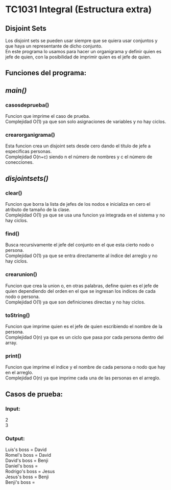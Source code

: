 # TC1031 Integral (Estructura extra)
## Disjoint Sets
Los disjoint sets se pueden usar siempre que se quiera usar conjuntos y que haya un representante de dicho conjunto.\
En este programa lo usamos para hacer un organigrama y definir quien es jefe de quien, con la posibilidad de imprimir
quien es el jefe de quien.

## Funciones del programa:
## _main()_
### casosdeprueba()
Funcion que imprime el caso de prueba.\
Complejidad O(1) ya que son solo asignaciones de variables y no hay ciclos.

### crearorganigrama()
Esta funcion crea un disjoint sets desde cero dando el título de jefe a especificas personas.\
Complejidad O(n+c) siendo n el número de nombres y c el número de conecciones.

## _disjointsets()_

### clear()
Funcion que borra la lista de jefes de los nodos e inicializa en cero el atributo de tamaño de la clase.\
Complejidad O(1) ya que se usa una funcion ya integrada en el sistema y no hay ciclos.

### find()
Busca recursivamente el jefe del conjunto en el que esta cierto nodo o persona.\
Complejidad O(1) ya que se entra directamente al índice del arreglo y no hay ciclos.

### crearunion()
Funcion que crea la union o, en otras palabras, define quien es el jefe de quien
dependiendo del orden en el que se ingresan los indices de cada nodo o persona.\
Complejidad O(1) ya que son definiciones directas y no hay ciclos.

### toString()
Funcion que imprime quien es el jefe de quien escribiendo el nombre de la persona.\
Complejidad O(n) ya que es un ciclo que pasa por cada persona dentro del array.

### print()
Funcion que imprime el indice y el nombre de cada persona o nodo que hay en el arreglo.\
Complejidad O(n) ya que imprime cada una de las personas en el arreglo.

## Casos de prueba:
### Input:
2\
3
### Output:
Luis's boss = David\
Romel's boss = David\
David's boss = Benji\
Daniel's boss =\
Rodrigo's boss = Jesus\
Jesus's boss = Benji\
Benji's boss =
